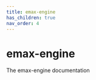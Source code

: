 ```yaml
---
title: emax-engine
has_children: true
nav_order: 4
---
```


# emax-engine

The emax-engine documentation
